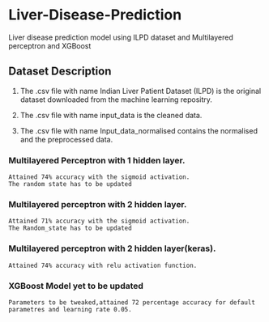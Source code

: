 # Liver-Disease-Prediction
Liver disease prediction model using ILPD dataset and Multilayered perceptron and XGBoost

## Dataset Description

1. The .csv file with name Indian Liver Patient Dataset (ILPD) is the original dataset downloaded from the machine learning repositry.

2. The .csv file with name input_data is the cleaned data.

3. The .csv file with name Input_data_normalised contains the normalised and the preprocessed data.


### Multilayered Perceptron with 1 hidden layer.
    Attained 74% accuracy with the sigmoid activation.
    The random state has to be updated

### Multilayered perceptron with 2 hidden layer.
    Attained 71% accuracy with the sigmoid activation.
    The Random_state has to be updated
    
### Multilayered perceptron with 2 hidden layer(keras).
    Attained 74% accuracy with relu activation function.

### XGBoost Model yet to be updated
    Parameters to be tweaked,attained 72 percentage accuracy for default parametres and learning rate 0.05.
